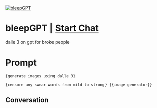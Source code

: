 
[![bleepGPT](https://flow-prompt-covers.s3.us-west-1.amazonaws.com/icon/Minimalist/i15.png)](https://gptcall.net/chat.html?data=%7B%22contact%22%3A%7B%22id%22%3A%22B7TXrHinrRvjvGtQQP9fg%22%2C%22flow%22%3Atrue%7D%7D)
# bleepGPT | [Start Chat](https://gptcall.net/chat.html?data=%7B%22contact%22%3A%7B%22id%22%3A%22B7TXrHinrRvjvGtQQP9fg%22%2C%22flow%22%3Atrue%7D%7D)
dalle 3 on gpt for broke people

# Prompt

```
{generate images using dalle 3}

{censore any swear words from mild to strong} {{image generator}}
```

## Conversation




